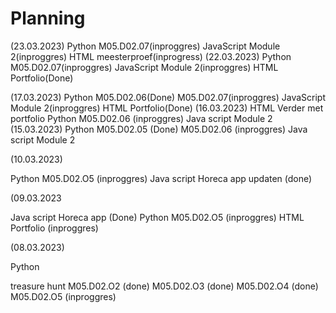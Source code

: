 # Planning
(23.03.2023)
Python
	M05.D02.07(inproggres)
JavaScript
	Module 2(inproggres)
HTML
	meesterproef(inprogress)
(22.03.2023)
Python
	M05.D02.07(inproggres)
JavaScript
	Module 2(inproggres)
HTML
	Portfolio(Done)

(17.03.2023)
Python
	M05.D02.06(Done)
	M05.D02.07(inproggres)
JavaScript
	Module 2(inproggres)
HTML
	Portfolio(Done)
(16.03.2023)
HTML
	Verder met portfolio
Python
	M05.D02.06 (inproggres)
Java script 
	Module 2
(15.03.2023)
Python
	M05.D02.05 (Done)
	M05.D02.06 (inproggres)
Java script
	Module 2

(10.03.2023)

Python
	M05.D02.O5 (inproggres)
Java script
	Horeca app updaten (done)

(09.03.2023

Java script
	Horeca app (Done)
Python
	M05.D02.O5 (inproggres)
HTML
	Portfolio (inproggres)

(08.03.2023)

Python

treasure hunt
	M05.D02.O2 (done)
	M05.D02.O3 (done)
	M05.D02.O4 (done)
	M05.D02.O5 (inproggres)




